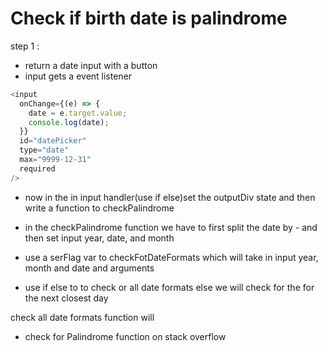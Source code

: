# Check if birth date is palindrome

step 1 :

- return a date input with a button
- input gets a event listener

```javascript
<input
  onChange={(e) => {
    date = e.target.value;
    console.log(date);
  }}
  id="datePicker"
  type="date"
  max="9999-12-31"
  required
/>
```

- now in the in input handler(use if else)set the outputDiv state and then write a function to checkPalindrome

- in the checkPalindrome function we have to first split the date by - and then set input year, date, and month

- use a serFlag var to checkFotDateFormats which will take in input year, month and date and arguments

- use if else to to check or all date formats else we will check for the for the next closest day

check all date formats function will

- check for Palindrome function on stack overflow
